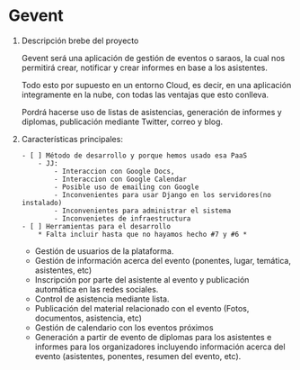 Gevent
=======
<ol> 
	<li>Descripción brebe del proyecto</li>

Gevent será una aplicación de gestión de eventos o saraos, la cual nos permitirá crear, notificar y crear informes en base a los asistentes. 

Todo esto por supuesto en un entorno Cloud, es decir, en una aplicación integramente en la nube, con todas las ventajas que esto conlleva.

Pordrá hacerse uso de listas de asistencias, generación de informes y diplomas, publicación mediante Twitter, correo y blog. 

<li>Características principales:</li>

    - [ ] Método de desarrollo y porque hemos usado esa PaaS 
        - JJ:
            - Interaccion con Google Docs, 
            - Interaccion con Google Calendar
            - Posible uso de emailing con Google
            - Inconvenientes para usar Django en los servidores(no instalado)
            - Inconvenientes para administrar el sistema
            - Inconvenietes de infraestructura
    - [ ] Herramientas para el desarrollo
        * Falta incluir hasta que no hayamos hecho #7 y #6 *

- Gestión de usuarios de la plataforma.
- Gestión de información acerca del evento (ponentes, lugar, temática, asistentes, etc)
- Inscripción por parte del asistente al evento y publicación automática en las redes sociales.
- Control de asistencia mediante lista.
- Publicación del material relacionado con el evento (Fotos, documentos, asistencia, etc)
- Gestión de calendario con los eventos próximos
- Generación a partir de evento de diplomas para los asistentes e informes para los organizadores incluyendo información acerca del evento (asistentes, ponentes, resumen del evento, etc).

</ol>